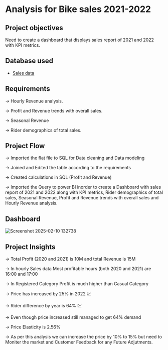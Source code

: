 # Analysis for Bike sales 2021-2022
## Project objectives
 Need to create a dashboard that displays sales report of 2021 and 2022 with KPI metrics.

## Database used
 - <a href = "https://github.com/Harivardhanan13/Projects-BA/tree/main/Dataset"> Sales data</a>
 

## Requirements

  -> Hourly Revenue analysis.
 
  -> Profit and Revenue trends with overall sales.

  -> Seasonal Revenue
 
  -> Rider demographics of total sales.

  ## Project Flow

 -> Imported the flat file to SQL for Data cleaning and Data modeling

 -> Joined and Edited the table according to the requirements

 -> Created calculations in SQL (Profit and Revenue)

 -> Imported the Query to power BI inorder to create a Dashboard with sales report of 2021 and 2022 along with KPI metrics, Rider demographics of total sales, Seasonal Revenue, Profit and Revenue trends with 
    overall sales and Hourly Revenue analysis.

   ## Dashboard
   ![Screenshot 2025-02-10 132738](https://github.com/user-attachments/assets/8fd37452-9e47-4cfb-9551-03062f4e200b)


   ## Project Insights

   -> Total Profit (2020 and 2021) is 10M and total Revenue is 15M

   -> In hourly Sales data Most profitable hours (both 2020 and 2021) are 16:00 and 17:00 

   -> In Registered Category Profit is much higher than Casual Category

   -> Price has increased by 25% in 2022 💹

   -> Rider difference by year is 64% 💹

   -> Even though price increased still managed to get 64% demand

   -> Price Elasticity is 2.56%

   -> As per this analysis we can increase the price by 10% to 15% but need to Moniter the market and Customer Feedback for any Future Adjutments.
   
    
